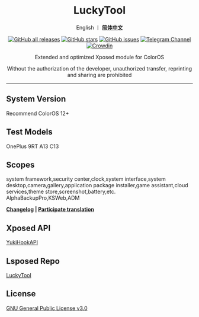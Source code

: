 <div align="center">
<h1>LuckyTool</h1>
<p>
   English 丨 <b><a href="https://github.com/Xposed-Modules-Repo/com.luckyzyx.luckytool/blob/main/README.md">简体中文</a></b>
</p>
<a href="https://github.com/Xposed-Modules-Repo/com.luckyzyx.luckytool/releases"><img alt="GitHub all releases" src="https://img.shields.io/github/downloads/Xposed-Modules-Repo/com.luckyzyx.luckytool/total?label=Downloads"></a>
<a href="https://github.com/Xposed-Modules-Repo/com.luckyzyx.luckytool/stargazers"><img alt="GitHub stars" src="https://img.shields.io/github/stars/Xposed-Modules-Repo/com.luckyzyx.luckytool"></a>
<a href="https://github.com/Xposed-Modules-Repo/com.luckyzyx.luckytool/issues"><img alt="GitHub issues" src="https://img.shields.io/github/issues/Xposed-Modules-Repo/com.luckyzyx.luckytool"></a>
<a href="https://t.me/LuckyTool"><img alt="Telegram Channel" src="https://img.shields.io/badge/Telegram-Channel-blue.svg?logo=telegram"></a>   
<a href="https://crowdin.com/project/luckytool"><img alt="Crowdin" src="https://badges.crowdin.net/luckytool/localized.svg"></a>
<p>Extended and optimized Xposed module for ColorOS</p>
<p>Without the authorization of the developer, unauthorized transfer, reprinting and sharing are prohibited</p>
</div>

---

## System Version
Recommend ColorOS 12+

## Test Models
OnePlus 9RT A13 C13

## Scopes
system framework,security center,clock,system interface,system desktop,camera,gallery,application package installer,game assistant,cloud services,theme store,screenshot,battery,etc.  
AlphaBackupPro,KSWeb,ADM

<div align="left">
<p>
   <b><a href="https://luckyzyx.github.io/LuckyTool_Doc/changelog">Changelog</a> | <a href="https://crwd.in/luckytool">Participate translation</a></b>
</p>
</div>

## Xposed API
[YukiHookAPI](https://github.com/fankes/YukiHookAPI)

## Lsposed Repo
[LuckyTool](https://github.com/Xposed-Modules-Repo/com.luckyzyx.luckytool)  

## License
[GNU General Public License v3.0](https://github.com/luckyzyx/LuckyTool/blob/main/LICENSE)
